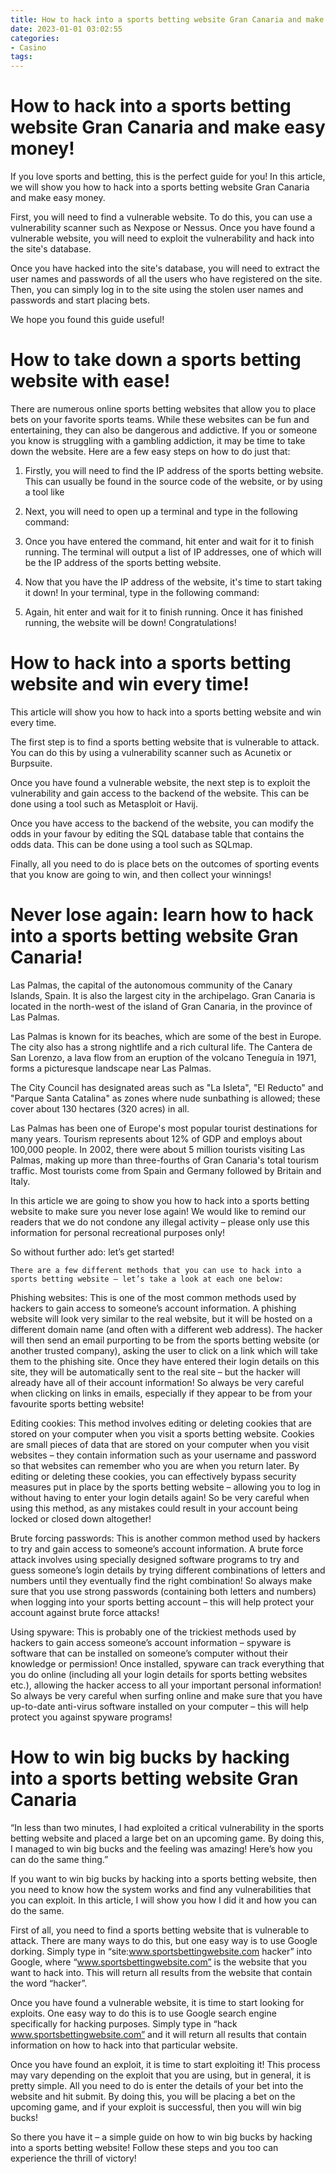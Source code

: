 ```yaml
---
title: How to hack into a sports betting website Gran Canaria and make easy money!
date: 2023-01-01 03:02:55
categories:
- Casino
tags:
---
```



#  How to hack into a sports betting website Gran Canaria and make easy money!

If you love sports and betting, this is the perfect guide for you! In this article, we will show you how to hack into a sports betting website Gran Canaria and make easy money.

First, you will need to find a vulnerable website. To do this, you can use a vulnerability scanner such as Nexpose or Nessus. Once you have found a vulnerable website, you will need to exploit the vulnerability and hack into the site's database.

Once you have hacked into the site's database, you will need to extract the user names and passwords of all the users who have registered on the site. Then, you can simply log in to the site using the stolen user names and passwords and start placing bets.

We hope you found this guide useful!

#  How to take down a sports betting website with ease!

There are numerous online sports betting websites that allow you to place bets on your favorite sports teams. While these websites can be fun and entertaining, they can also be dangerous and addictive. If you or someone you know is struggling with a gambling addiction, it may be time to take down the website. Here are a few easy steps on how to do just that:

1. Firstly, you will need to find the IP address of the sports betting website. This can usually be found in the source code of the website, or by using a tool like 

2. Next, you will need to open up a terminal and type in the following command: 

3. Once you have entered the command, hit enter and wait for it to finish running. The terminal will output a list of IP addresses, one of which will be the IP address of the sports betting website.

4. Now that you have the IP address of the website, it's time to start taking it down! In your terminal, type in the following command: 


5. Again, hit enter and wait for it to finish running. Once it has finished running, the website will be down! Congratulations!

#  How to hack into a sports betting website and win every time!

This article will show you how to hack into a sports betting website and win every time.

The first step is to find a sports betting website that is vulnerable to attack. You can do this by using a vulnerability scanner such as Acunetix or Burpsuite.

Once you have found a vulnerable website, the next step is to exploit the vulnerability and gain access to the backend of the website. This can be done using a tool such as Metasploit or Havij.

Once you have access to the backend of the website, you can modify the odds in your favour by editing the SQL database table that contains the odds data. This can be done using a tool such as SQLmap.

Finally, all you need to do is place bets on the outcomes of sporting events that you know are going to win, and then collect your winnings!

#  Never lose again: learn how to hack into a sports betting website Gran Canaria!

Las Palmas, the capital of the autonomous community of the Canary Islands, Spain. It is also the largest city in the archipelago. Gran Canaria is located in the north-west of the island of Gran Canaria, in the province of Las Palmas.

Las Palmas is known for its beaches, which are some of the best in Europe. The city also has a strong nightlife and a rich cultural life. The Cantera de San Lorenzo, a lava flow from an eruption of the volcano Teneguía in 1971, forms a picturesque landscape near Las Palmas.

The City Council has designated areas such as "La Isleta", "El Reducto" and "Parque Santa Catalina" as zones where nude sunbathing is allowed; these cover about 130 hectares (320 acres) in all.

Las Palmas has been one of Europe's most popular tourist destinations for many years. Tourism represents about 12% of GDP and employs about 100,000 people. In 2002, there were about 5 million tourists visiting Las Palmas, making up more than three-fourths of Gran Canaria's total tourism traffic. Most tourists come from Spain and Germany followed by Britain and Italy.

In this article we are going to show you how to hack into a sports betting website to make sure you never lose again! We would like to remind our readers that we do not condone any illegal activity – please only use this information for personal recreational purposes only!

So without further ado: let’s get started!

    There are a few different methods that you can use to hack into a sports betting website – let’s take a look at each one below: 

  Phishing websites: This is one of the most common methods used by hackers to gain access to someone’s account information. A phishing website will look very similar to the real website, but it will be hosted on a different domain name (and often with a different web address). The hacker will then send an email purporting to be from the sports betting website (or another trusted company), asking the user to click on a link which will take them to the phishing site. Once they have entered their login details on this site, they will be automatically sent to the real site – but the hacker will already have all of their account information! So always be very careful when clicking on links in emails, especially if they appear to be from your favourite sports betting website!

   Editing cookies: This method involves editing or deleting cookies that are stored on your computer when you visit a sports betting website. Cookies are small pieces of data that are stored on your computer when you visit websites – they contain information such as your username and password so that websites can remember who you are when you return later. By editing or deleting these cookies, you can effectively bypass security measures put in place by the sports betting website – allowing you to log in without having to enter your login details again! So be very careful when using this method, as any mistakes could result in your account being locked or closed down altogether!

Brute forcing passwords: This is another common method used by hackers to try and gain access to someone’s account information. A brute force attack involves using specially designed software programs to try and guess someone’s login details by trying different combinations of letters and numbers until they eventually find the right combination! So always make sure that you use strong passwords (containing both letters and numbers) when logging into your sports betting account – this will help protect your account against brute force attacks!

Using spyware: This is probably one of the trickiest methods used by hackers to gain access someone’s account information – spyware is software that can be installed on someone’s computer without their knowledge or permission! Once installed, spyware can track everything that you do online (including all your login details for sports betting websites etc.), allowing the hacker access to all your important personal information! So always be very careful when surfing online and make sure that you have up-to-date anti-virus software installed on your computer – this will help protect you against spyware programs!

#  How to win big bucks by hacking into a sports betting website Gran Canaria
“In less than two minutes, I had exploited a critical vulnerability in the sports betting website and placed a large bet on an upcoming game. By doing this, I managed to win big bucks and the feeling was amazing! Here’s how you can do the same thing.”

If you want to win big bucks by hacking into a sports betting website, then you need to know how the system works and find any vulnerabilities that you can exploit. In this article, I will show you how I did it and how you can do the same.

First of all, you need to find a sports betting website that is vulnerable to attack. There are many ways to do this, but one easy way is to use Google dorking. Simply type in “site:www.sportsbettingwebsite.com hacker” into Google, where “www.sportsbettingwebsite.com” is the website that you want to hack into. This will return all results from the website that contain the word “hacker”.

Once you have found a vulnerable website, it is time to start looking for exploits. One easy way to do this is to use Google search engine specifically for hacking purposes. Simply type in “hack www.sportsbettingwebsite.com” and it will return all results that contain information on how to hack into that particular website.

Once you have found an exploit, it is time to start exploiting it! This process may vary depending on the exploit that you are using, but in general, it is pretty simple. All you need to do is enter the details of your bet into the website and hit submit. By doing this, you will be placing a bet on the upcoming game, and if your exploit is successful, then you will win big bucks!

So there you have it – a simple guide on how to win big bucks by hacking into a sports betting website! Follow these steps and you too can experience the thrill of victory!
